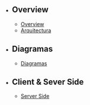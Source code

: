 -   ## Overview

    -   [Overview](/{{route}}/{{version}}/overview)
    -   [Arquitectura](/{{route}}/{{version}}/architecture)

-   ## Diagramas

    -   [Diagramas](/{{route}}/{{version}}/diagrams)

-   ## Client & Sever Side

    -   [Server Side](/{{route}}/{{version}}/server_side)
